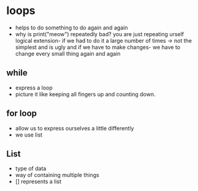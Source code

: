 # loops
- helps to do something to do again and again
- why is print("meow") repeatedly bad?
    you are just repeating urself
    logical extension- if we had to do it a large number of times -> not the simplest and is ugly
    and if we have to make changes- we have to change every small thing again and again 

## while
- express a loop
- picture it like keeping all fingers up and counting down.

## for loop
- allow us to express ourselves a little differently
- we use list

## List
- type of data 
- way of containing multiple things 
- [] represents a list 